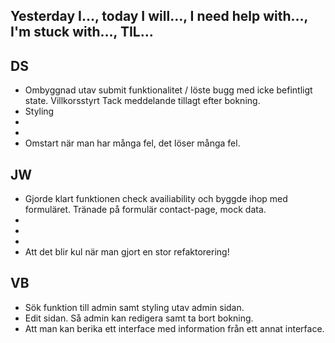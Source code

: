 ## Yesterday I…, today I will…, I need help with…, I'm stuck with…, TIL…

## DS

- Ombyggnad utav submit funktionalitet / löste bugg med icke befintligt state. Villkorsstyrt Tack meddelande tillagt efter bokning.
- Styling
-
-
- Omstart när man har många fel, det löser många fel.

## JW

- Gjorde klart funktionen check availiability och byggde ihop med formuläret. Tränade på formulär contact-page, mock data.
-
-
-
- Att det blir kul när man gjort en stor refaktorering!

## VB

- Sök funktion till admin samt styling utav admin sidan.
- Edit sidan. Så admin kan redigera samt ta bort bokning.
- Att man kan berika ett interface med information från ett annat interface.
